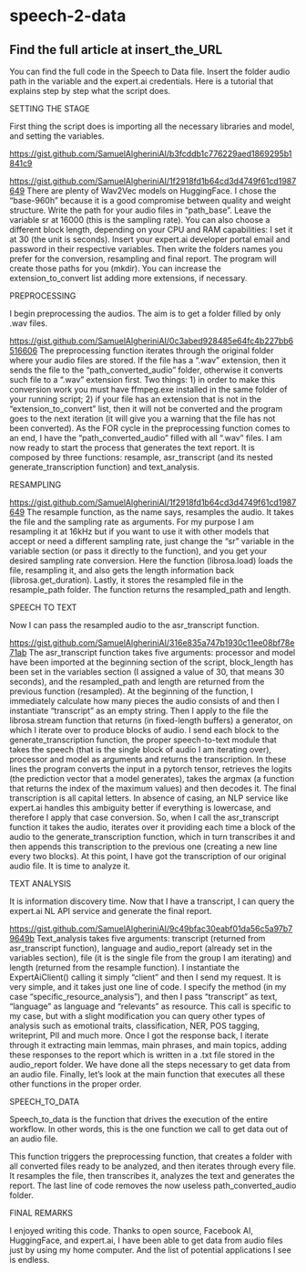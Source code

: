 # speech-2-data
## Find the full article at insert_the_URL

You can find the full code in the Speech to Data file. Insert the folder audio path in the variable and the expert.ai credentials.
Here is a tutorial that explains step by step what the script does.

SETTING THE STAGE

First thing the script does is importing all the necessary libraries and model, and setting the variables.
 
https://gist.github.com/SamuelAlgheriniAI/b3fcddb1c776229aed1869295b1841c9
 
https://gist.github.com/SamuelAlgheriniAI/1f2918fd1b64cd3d4749f61cd1987649
There are plenty of Wav2Vec models on HuggingFace. I chose the “base-960h” because it is a good compromise between quality and weight structure. Write the path for your audio files in “path_base”. Leave the variable sr at 16000 (this is the sampling rate). You can also choose a different block length, depending on your CPU and RAM capabilities: I set it at 30 (the unit is seconds). Insert your expert.ai developer portal email and password in their respective variables. Then write the folders names you prefer for the conversion, resampling and final report. The program will create those paths for you (mkdir). You can increase the extension_to_convert list adding more extensions, if necessary.

PREPROCESSING

I begin preprocessing the audios. The aim is to get a folder filled by only .wav files.
 
https://gist.github.com/SamuelAlgheriniAI/0c3abed928485e64fc4b227bb6516606
The preprocessing function iterates through the original folder where your audio files are stored. If the file has a “.wav” extension, then it sends the file to the “path_converted_audio” folder, otherwise it converts such file to a “.wav” extension first. Two things: 1) in order to make this conversion work you must have ffmpeg.exe installed in the same folder of your running script; 2) if your file has an extension that is not in the “extension_to_convert” list, then it will not be converted and the program goes to the next iteration (it will give you a warning that the file has not been converted). 
As the FOR cycle in the preprocessing function comes to an end, I have the “path_converted_audio” filled with all “.wav” files. I am now ready to start the process that generates the text report. It is composed by three functions: resample, asr_transcript (and its nested generate_transcription function) and text_analysis.

RESAMPLING
 
https://gist.github.com/SamuelAlgheriniAI/1f2918fd1b64cd3d4749f61cd1987649
The resample function, as the name says, resamples the audio. It takes the file and the sampling rate as arguments. For my purpose I am resampling it at 16kHz but if you want to use it with other models that accept or need a different sampling rate, just change the “sr” variable in the variable section (or pass it directly to the function), and you get your desired sampling rate conversion. Here the function (librosa.load) loads the file, resampling it, and also gets the length information back (librosa.get_duration). Lastly, it stores the resampled file in the resample_path folder. The function returns the resampled_path and length.

SPEECH TO TEXT

Now I can pass the resampled audio to the asr_transcript function.
 
https://gist.github.com/SamuelAlgheriniAI/316e835a747b1930c11ee08bf78e71ab
The asr_transcript function takes five arguments: processor and model have been imported at the beginning section of the script, block_length has been set in the variables section (I assigned a value of 30, that means 30 seconds), and the resampled_path and length are returned from the previous function (resampled). At the beginning of the function, I immediately calculate how many pieces the audio consists of and then I instantiate “transcript” as an empty string. Then I apply to the file the librosa.stream function that returns (in fixed-length buffers) a generator, on which I iterate over to produce blocks of audio. I send each block to the generate_transcription function, the proper speech-to-text module that takes the speech (that is the single block of audio I am iterating over), processor and model as arguments and returns the transcription. In these lines the program converts the input in a pytorch tensor, retrieves the logits (the prediction vector that a model generates), takes the argmax (a function that returns the index of the maximum values) and then decodes it. The final transcription is all capital letters. In absence of casing, an NLP service like expert.ai handles this ambiguity better if everything is lowercase, and therefore I apply that case conversion.
So, when I call the asr_transcript function it takes the audio, iterates over it providing each time a block of the audio to the generate_transcription function, which in turn transcribes it and then appends this transcription to the previous one (creating a new line every two blocks).
At this point, I have got the transcription of our original audio file. It is time to analyze it.

TEXT ANALYSIS

It is information discovery time. Now that I have a transcript, I can query the expert.ai NL API service and generate the final report.

https://gist.github.com/SamuelAlgheriniAI/9c49bfac30eabf01da56c5a97b79649b
Text_analysis takes five arguments: transcript (returned from asr_transcript function), language and audio_report (already set in the variables section), file (it is the single file from the group I am iterating) and length (returned from the resample function). I instantiate the ExpertAiClient() calling it simply “client” and then I send my request. It is very simple, and it takes just one line of code. I specify the method (in my case “specific_resource_analysis”), and then I pass “transcript” as text, “language” as language and “relevants” as resource. This call is specific to my case, but with a slight modification you can query other types of analysis such as emotional traits, classification, NER, POS tagging, writeprint, PII and much more. Once I got the response back, I iterate through it extracting main lemmas, main phrases, and main topics, adding these responses to the report which is written in a .txt file stored in the audio_report folder.
We have done all the steps necessary to get data from an audio file. Finally, let’s look at the main function that executes all these other functions in the proper order.

SPEECH_TO_DATA

Speech_to_data is the function that drives the execution of the entire workflow. In other words, this is the one function we call to get data out of an audio file.
 
This function triggers the preprocessing function, that creates a folder with all converted files ready to be analyzed, and then iterates through every file. It resamples the file, then transcribes it, analyzes the text and generates the report. The last line of code removes the now useless path_converted_audio folder.

FINAL REMARKS

I enjoyed writing this code. Thanks to open source, Facebook AI, HuggingFace, and expert.ai, I have been able to get data from audio files just by using my home computer. And the list of potential applications I see is endless. 
